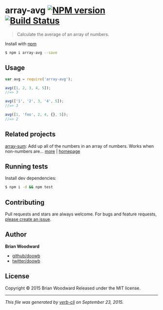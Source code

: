 # array-avg [![NPM version](https://badge.fury.io/js/array-avg.svg)](http://badge.fury.io/js/array-avg)  [![Build Status](https://travis-ci.org/doowb/array-avg.svg)](https://travis-ci.org/doowb/array-avg)

> Calculate the average of an array of numbers.

Install with [npm](https://www.npmjs.com/)

```sh
$ npm i array-avg --save
```

## Usage

```js
var avg = require('array-avg');

avg([1, 2, 3, 4, 5]);
//=> 3

avg(['1', '2', 3, '4', 5]);
//=> 3

avg([1, 'foo', 2, 4, {}, 5]);
//=> 2
```

## Related projects

[array-sum](https://www.npmjs.com/package/array-sum): Add up all of the numbers in an array of numbers. Works when non-numbers are… [more](https://www.npmjs.com/package/array-sum) | [homepage](https://github.com/jonschlinkert/array-sum)

## Running tests

Install dev dependencies:

```sh
$ npm i -d && npm test
```

## Contributing

Pull requests and stars are always welcome. For bugs and feature requests, [please create an issue](https://github.com/doowb/array-avg/issues/new).

## Author

**Brian Woodward**

+ [github/doowb](https://github.com/doowb)
+ [twitter/doowb](http://twitter.com/doowb)

## License

Copyright © 2015 Brian Woodward
Released under the MIT license.

***

_This file was generated by [verb-cli](https://github.com/assemble/verb-cli) on September 23, 2015._